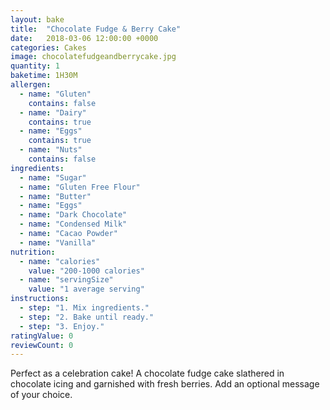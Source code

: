 ```yaml
---
layout: bake
title:  "Chocolate Fudge & Berry Cake"
date:   2018-03-06 12:00:00 +0000
categories: Cakes
image: chocolatefudgeandberrycake.jpg
quantity: 1
baketime: 1H30M
allergen:
  - name: "Gluten"
    contains: false
  - name: "Dairy"
    contains: true
  - name: "Eggs"
    contains: true
  - name: "Nuts"
    contains: false
ingredients:
  - name: "Sugar"
  - name: "Gluten Free Flour"
  - name: "Butter"
  - name: "Eggs"
  - name: "Dark Chocolate"
  - name: "Condensed Milk"
  - name: "Cacao Powder"
  - name: "Vanilla"
nutrition:
  - name: "calories"
    value: "200-1000 calories"
  - name: "servingSize"
    value: "1 average serving"
instructions:
  - step: "1. Mix ingredients."
  - step: "2. Bake until ready."
  - step: "3. Enjoy."
ratingValue: 0
reviewCount: 0
---
```


Perfect as a celebration cake! A chocolate fudge cake slathered in chocolate icing and garnished with fresh berries. Add an optional message of your choice.
